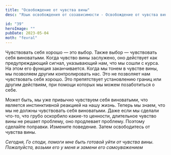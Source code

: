 ```yaml
---
title: "Освобождение от чувства вины"
desc: "Язык освобождения от созависимости - Освобождение от чувства вины"

id: "39"
heroImage: ""
pubDate: 2023-05-04
moth: "fevral"
---
```


Чувствовать себя хорошо — это выбор. Также выбор — чувствовать себя
виноватыми. Когда чувство вины заслужено, оно действует как предупреждающий
сигнал, указывающий нам, что мы сошли с курса. На этом его функция
заканчивается. Когда мы тонем в чувстве вины, мы позволяем другим
контролировать нас. Это не позволяет нам чувствовать себя хорошо. Это
препятствует установлению границ или другим действиям, при помощи которых мы
можем позаботиться о себе.

Может быть, мы уже привычно чувствуем себя виноватыми, что является
инстинктивной реакцией на нашу жизнь. Теперь мы знаем, что мы не должны
чувствовать себя виноватыми. Даже если мы сделали что-то, что грубо оскорбило
какие-то ценности, длительное чувство вины не решает проблему, оно продлевает
проблему. Поэтому сделайте поправки. Измените поведение. Затем освободитесь от
чувства вины.

_Сегодня,_ _Го_ _споди,_ _помоги_ _мне_ _быть_ _готовой_ _уйти_ _от_ _чувства_
_вины._ _Пожалуйста,_ _возьми_ _его_ _у_ _меня_ _и_ _замени_ _его_
_самоуважением_
